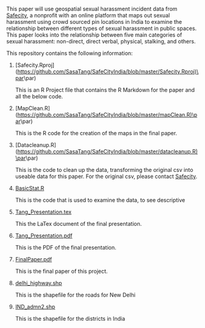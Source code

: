 This paper will use geospatial sexual harassment incident data from [Safecity](http://safecity.in), a nonprofit with an online platform that maps out sexual harassment using crowd sourced pin locations in India to examine the relationship between different types of sexual harassment in public spaces. This paper looks into the relationship between five main categories of sexual harassment: non-direct, direct verbal, physical, stalking, and others.

This repository contains the following information:

1.  \[Safecity.Rproj\] ([https://github.com/SasaTang/SafeCityIndia/blob/master/Safecity.Rproj)\\par](https://github.com/SasaTang/SafeCityIndia/blob/master/Safecity.Rproj)\par)

    This is an R Project file that contains the R Markdown for the paper and all the below code.

2.  \[MapClean.R\] ([https://github.com/SasaTang/SafeCityIndia/blob/master/mapClean.R)\\par](https://github.com/SasaTang/SafeCityIndia/blob/master/mapClean.R)\par)

    This is the R code for the creation of the maps in the final paper.

3.  \[Datacleanup.R\] ([https://github.com/SasaTang/SafeCityIndia/blob/master/datacleanup.R)\\par](https://github.com/SasaTang/SafeCityIndia/blob/master/datacleanup.R)\par)

    This is the code to clean up the data, transforming the original csv into useable data for this paper. For the original csv, please contact [Safecity](http://safecity.in/contact-us/).

4.  [BasicStat.R](https://github.com/SasaTang/SafeCityIndia/blob/master/BasicStat.R)

    This is the code that is used to examine the data, to see descriptive

5.  [Tang\_Presentation.tex](https://github.com/SasaTang/SafeCityIndia/blob/master/Tang_Presentation.tex)

    This the LaTex document of the final presentation.

6.  [Tang\_Presentation.pdf](https://github.com/SasaTang/SafeCityIndia/blob/master/Tang_Presentation.pdf)

    This is the PDF of the final presentation.

7.  [FinalPaper.pdf](https://github.com/SasaTang/SafeCityIndia/blob/master/FinalPaper.pdf)

    This is the final paper of this project.

8.  [delhi\_highway.shp](https://github.com/SasaTang/SafeCityIndia/blob/master/delhi_highway.shp)

    This is the shapefile for the roads for New Delhi

9.  [IND\_admn2.shp](https://github.com/SasaTang/SafeCityIndia/blob/master/IND_adm2.shp)

    This is the shapefile for the districts in India
